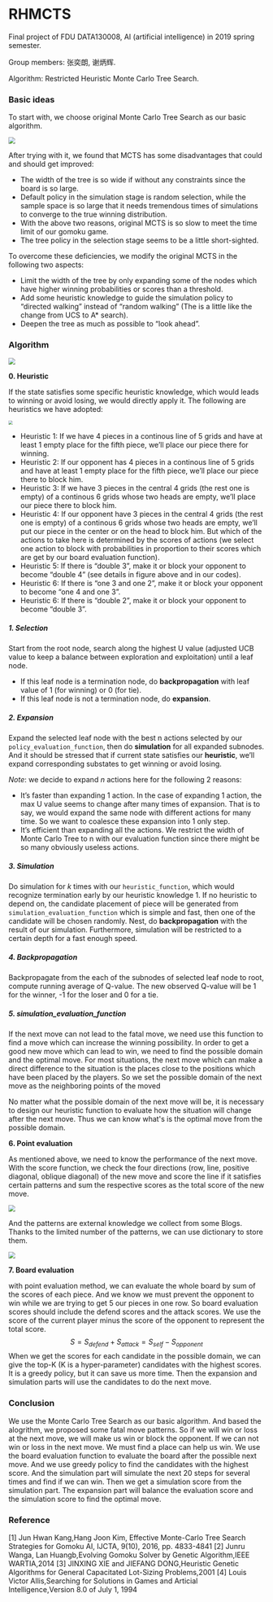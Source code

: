 # RHMCTS



Final project of FDU DATA130008, AI (artificial intelligence) in 2019 spring semester.

Group members: 张奕朗, 谢炳辉.

Algorithm: Restricted Heuristic Monte Carlo Tree Search.

### Basic ideas

To start with, we choose original Monte Carlo Tree Search as our basic algorithm. 

<img src="/images/1.gif" style='zoom:80%'>

After trying with it, we found that  MCTS has some disadvantages that could and should get improved:

- The width of the tree is so wide if without any constraints since the board is so large.
- Default policy in the simulation stage is random selection, while the sample space is so large that it needs tremendous times of simulations to converge to the true winning distribution.
- With the above two reasons, original MCTS is so slow to meet the time limit of our gomoku game.
- The tree policy in the selection stage seems to be a little short-sighted.

To overcome these deficiencies, we modify the original MCTS in the following two aspects:

- Limit the width of the tree by only expanding some of the nodes which have higher winning probabilities or scores than a threshold.
- Add some heuristic knowledge to guide the simulation policy to “directed walking” instead of “random walking” (The is a little like the change from UCS to A* search). 
- Deepen the tree as much as possible to “look ahead”.



### Algorithm

<img src="/images/2.jpg" style='zoom:80%'>

**0. Heuristic**

If the state satisfies some specific heuristic knowledge, which would leads to winning or avoid losing, we would directly apply it. The following are heuristics we have adopted:

<img src="/images/3.png" style='zoom:50%'>

- Heuristic 1: If we have 4 pieces in a continous line of 5 grids and have at least 1 empty place for the fifth piece, we’ll place our piece there for winning.
- Heuristic 2: If our opponent has 4 pieces in a continous line of 5 grids and have at least 1 empty place for the fifth piece, we’ll place our piece there to block him.
- Heuristic 3: If we have 3 pieces in the central 4 grids (the rest one is empty) of a continous 6 grids whose two heads are empty, we’ll place our piece there to block him.
- Heuristic 4: If our opponent have 3 pieces in the central 4 grids (the rest one is empty) of a continous 6 grids whose two heads are empty, we’ll put our piece in the center or on the head to block him. But which of the actions to take here is determined by the scores of actions (we select one action to block with probabilities in proportion to their scores which are get by our board evaluation function).
- Heuristic 5: If there is “double 3”, make it or block your opponent to become “double 4” (see details in figure above and in our codes).
- Heuristic 6: If there is “one 3 and one 2”, make it or block your opponent to become “one 4 and one 3”.
- Heuristic 6: If there is “double 2”, make it or block your opponent to become “double 3”.



##### 1. Selection

Start from the root node, search along the highest U value (adjusted UCB value to keep a balance between exploration and exploitation) until a leaf node.

- If this leaf node is a termination node, do **backpropagation** with leaf value of 1 (for winning) or 0 (for tie).
- If this leaf node is not a termination node, do **expansion**.



##### 2. Expansion

Expand the selected leaf node with the best n actions selected by our `policy_evaluation_function`, then do **simulation** for all expanded subnodes. And it should be stressed that if current state satisfies our **heuristic**, we’ll expand corresponding substates to get winning or avoid losing.

*Note*: we decide to expand *n* actions here for the following 2 reasons:

- It’s faster than expanding 1 action. In the case of expanding 1 action, the max U value seems to change after many times of expansion. That is to say, we would expand the same node with different actions for many time. So we want to coalesce these expansion into 1 only step.
- It’s efficient than expanding all the actions. We restrict the width of Monte Carlo Tree to n with our evaluation function since there might be so many obviously useless actions.



##### 3. Simulation

Do simulation for *k* times with our `heuristic_function`, which would recognize termination early by our heuristic knowledge 1. If no heuristic to depend on, the candidate placement of piece will be generated from `simulation_evaluation_function` which is simple and fast, then one of the candidate will be chosen randomly. Nest, do **backpropagation** with the result of our simulation. Furthermore, simulation will be restricted to a certain depth for a fast enough speed.



##### 4. Backpropagation

Backpropagate from the each of the subnodes of selected leaf node to root, compute running average of Q-value. The new observed Q-value will be 1 for the winner, -1 for the loser and 0 for a tie.



##### 5. simulation_evaluation_function

If the next move can not lead to the fatal move, we need use this function to find a move which can increase the winning possibility. In order to get  a good new move which can lead to win, we need to find the possible domain and the optimal move. For most situations, the next move which can make a direct difference to the situation is the places close to the positions which have been placed by the players. So we set the possible domain of the next move as the neighboring points of the moved

No matter what the possible domain of the next move will be, it is necessary to design our heuristic function to evaluate how the situation will change after the next move. Thus we can know what's is the optimal move from the possible domain.

**6. Point evaluation**

As mentioned above, we need to know the performance of the next move. With the score function, we check the four directions (row, line, positive diagonal, oblique diagonal) of the new move and score the line if it satisfies certain patterns and sum the respective scores as the total score of the new move. 

<img src="/images/point.png" style='zoom:80%'>

And the patterns are external knowledge we collect from some Blogs. Thanks to the limited number of the patterns, we can use dictionary to store them. 

<img src="/images/table.png" style='zoom:80%'>



**7. Board evaluation**

with point evaluation method, we can evaluate the whole board by sum of the scores of each piece. And we know we must prevent the opponent to win while we are trying to get 5 our pieces in one row. So board evaluation scores should include the defend scores and the attack scores. We use the score of the current player minus the score of the opponent to represent the total score.
$$
S = S_{defend} + S_{attack} = S_{self} - S_{opponent}
$$
When we get the scores for each candidate in the possible domain, we can give the top-K (K is a hyper-parameter) candidates with the highest scores. It is a greedy policy, but it can save us more time. Then the expansion and simulation parts will use the candidates to do the next move.



### Conclusion

We use the Monte Carlo Tree Search as our basic algorithm. And based the alogrithm, we proposed some fatal move patterns. So if we will win or loss at the next move, we will make us win or block the opponent. If we can not win or loss in the next move. We must find a place can help us win. We use the board evaluation function to evaluate the board after the possible next move. And we use greedy policy to find the candidates with the highest score. And the simulation part will simulate the next 20 steps for several times and find if we can win. Then we get a simulation score from the simulation part. The expansion part will balance the evaluation score and the simulation score to find the optimal move.



### Reference

[1] Jun Hwan Kang,Hang Joon Kim, Effective Monte-Carlo Tree Search Strategies for Gomoku AI, IJCTA, 9(10), 2016, pp. 4833-4841
[2] Junru Wanga, Lan Huangb,Evolving Gomoku Solver by Genetic Algorithm,IEEE WARTIA,2014
[3] JINXING XIE and JIEFANG DONG,Heuristic Genetic Algorithms for General Capacitated Lot-Sizing Problems,2001
[4] Louis Victor Allis,Searching for Solutions in Games and Articial Intelligence,Version 8.0 of July 1, 1994